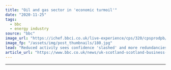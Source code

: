 ```yaml
---
title: "Oil and gas sector in 'economic turmoil'"
date: "2020-11-25"
tags: 
  - bbc
  - energy industry
source: "bbc"
image_url: "https://ichef.bbci.co.uk/live-experience/cps/320/cpsprodpb/0A31/production/_105890620_34a4c428-cd8f-4fe0-b5fb-9a1f97133cb7.jpg"
image_fp: "/assets/img/post_thumbnails/180.jpg"
lead: "Reduced activity sees confidence 'slashed' and more redundancies expected in 2021, a survey reveals."
article_url: "https://www.bbc.co.uk/news/uk-scotland-scotland-business-55058864"
---
```


---
